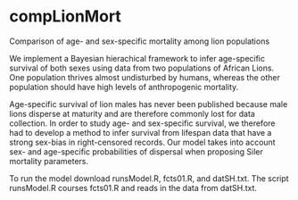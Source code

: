 compLionMort
============

Comparison of age- and sex-specific mortality among lion populations

We implement a Bayesian hierachical framework to infer age-specific survival 
of both sexes using data from two populations of African Lions. One population
thrives almost undisturbed by humans, whereas the other population should
have high levels of anthropogenic mortality.

Age-specific survival of lion males has never been published because 
male lions disperse at maturity and are therefore commonly lost for data 
collection. In order to study age- and sex-specific survival, we therefore had to develop
a method to infer survival from lifespan data that have a strong sex-bias in right-censored 
records. Our model takes into account sex- and age-specific probabilities of dispersal when 
proposing Siler mortality parameters.

To run the model download runsModel.R, fcts01.R, and datSH.txt. The script runsModel.R courses fcts01.R and reads in the data from datSH.txt.



